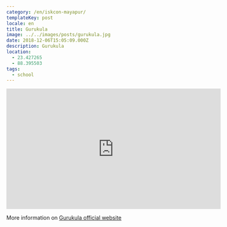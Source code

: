 ```yaml
---
category: /en/iskcon-mayapur/
templateKey: post
locale: en
title: Gurukula
image: ../../images/posts/gurukula.jpg
date: 2018-12-06T15:05:09.000Z
description: Gurukula
location:
  - 23.427265
  - 88.395503
tags:
  - school
---
```


<tbd locale="en" url="https://docs.google.com/document/d/12ZgzpmqFkqAct-gaIfJOUKDLM6cYFdaFTowd7TOfD5g/edit#heading=h.t4gnzrphw9gj"></tbd>

<iframe width="560" height="315" src="https://www.youtube.com/embed/10Ck-5jYJ7A" frameborder="0" allow="accelerometer; autoplay; encrypted-media; gyroscope; picture-in-picture" allowfullscreen></iframe>

More information on [Gurukula official website](https://bhaktivedantaacademy.com)

